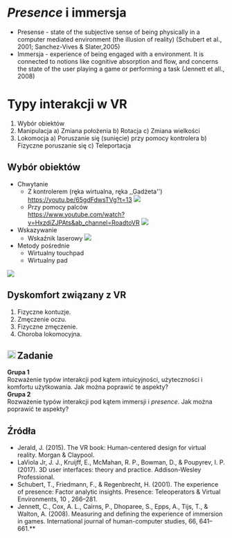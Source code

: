 # *Presence* i immersja

* Presense - state of the subjective sense of being physically in a computer mediated environment (the illusion of reality) (Schubert et al., 2001; Sanchez-Vives & Slater,2005)
* Immersja - experience of being engaged with a environment. It is connected to notions like cognitive absorption and flow, and concerns the state of the user playing a game or performing a task (Jennett et all., 2008)


# Typy interakcji w VR 

1. Wybór obiektów
2. Manipulacja 
	a) Zmiana położenia
	b) Rotacja 
	c) Zmiana wielkości
3. Lokomocja
	a) Poruszanie się (sunięcie) przy pomocy kontrolera
	b) Fizyczne poruszanie się
	c) Teleportacja 

## Wybór obiektów 
* Chwytanie
	* Z kontrolerem (ręka wirtualna, ręka ,,Gadżeta'') <br>
	https://youtu.be/65gdFdwsTVg?t=13
	![](https://helios-i.mashable.com/imagery/articles/00SyLheLU99MEFeecfJODw0/hero-image.fill.size_1200x675.v1611612984.png)
	* Przy pomocy palców <br>
	https://www.youtube.com/watch?v=HxzdiZJPAts&ab_channel=RoadtoVR
	![](https://media.springernature.com/full/springer-static/image/art%3A10.1038%2Fs41598-019-45422-6/MediaObjects/41598_2019_45422_Fig1_HTML.png)
* Wskazywanie 
	* Wskaźnik laserowy
	![](https://docs.unrealengine.com/4.27/Images/BuildingWorlds/VRMode/Controls/selectionmode.jpg)
* Metody pośrednie
	* Wirtualny touchpad
	* Wirtualny pad


![](../images/fernandesfeiner2016.png)


## Dyskomfort związany z VR

1. Fizyczne kontuzje. 
2. Zmęczenie oczu. 
3. Fizyczne zmęczenie. 
4. Choroba lokomocyjna. 

## Zadanie <img src="../images/pencil.png" width="20" align="left">

**Grupa 1** <br>
Rozważenie typów interakcji pod kątem intuicyjności, użyteczności i komfortu użytkowania. Jak można poprawić te aspekty? <br>
**Grupa 2** <br>
Rozważenie typów interakcji pod kątem immersji i *presence*. Jak można poprawić te aspekty? 



## Źródła
* Jerald, J. (2015). The VR book: Human-centered design for virtual reality. Morgan & Claypool.
* LaViola Jr, J. J., Kruijff, E., McMahan, R. P., Bowman, D., & Poupyrev, I. P. (2017). 3D user interfaces: theory and practice. Addison-Wesley Professional.
* Schubert, T., Friedmann, F., & Regenbrecht, H. (2001). The experience of presence: Factor analytic insights. Presence: Teleoperators & Virtual Environments, 10 , 266–281.
* Jennett, C., Cox, A. L., Cairns, P., Dhoparee, S., Epps, A., Tijs, T., & Walton, A. (2008). Measuring and defining the experience of immersion in games. International journal of human-computer studies, 66, 641–661.**
